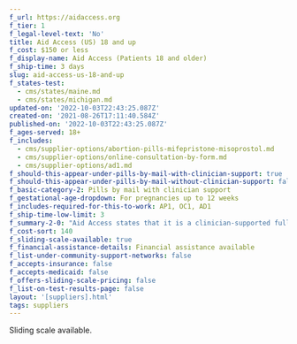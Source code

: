 ```yaml
---
f_url: https://aidaccess.org
f_tier: 1
f_legal-level-text: 'No'
title: Aid Access (US) 18 and up
f_cost: $150 or less
f_display-name: Aid Access (Patients 18 and older)
f_ship-time: 3 days
slug: aid-access-us-18-and-up
f_states-test:
  - cms/states/maine.md
  - cms/states/michigan.md
updated-on: '2022-10-03T22:43:25.087Z'
created-on: '2021-08-26T17:11:40.584Z'
published-on: '2022-10-03T22:43:25.087Z'
f_ages-served: 18+
f_includes:
  - cms/supplier-options/abortion-pills-mifepristone-misoprostol.md
  - cms/supplier-options/online-consultation-by-form.md
  - cms/supplier-options/ad1.md
f_should-this-appear-under-pills-by-mail-with-clinician-support: true
f_should-this-appear-under-pills-by-mail-without-clinician-support: false
f_basic-category-2: Pills by mail with clinician support
f_gestational-age-dropdown: For pregnancies up to 12 weeks
f_includes-required-for-this-to-work: AP1, OC1, AD1
f_ship-time-low-limit: 3
f_summary-2-0: "Aid Access states that it is a clinician-supported fully online telemedicine service with mailed pills for patients who have early pregnancies and no medical contraindications. In this state, the medications are prescribed by clinicians licensed in the US and are FDA-approved products. In this state,US\_clinicians are only able to serve patients who are 18 and older. The international arm of Aid Access (also listed here) still serves younger patients.\n\n*   Quick, affordable, convenient access to safe and effective abortion pills through telehealth consultation.\n*   Offers email support.\n*   Offers sliding fee scale, but does not usually accept insurance or Medicaid.\n*   Pricing does not include cost of follow up in-clinic treatment in the rare event it is needed."
f_cost-sort: 140
f_sliding-scale-available: true
f_financial-assistance-details: Financial assistance available
f_list-under-community-support-networks: false
f_accepts-insurance: false
f_accepts-medicaid: false
f_offers-sliding-scale-pricing: false
f_list-on-test-results-page: false
layout: '[suppliers].html'
tags: suppliers
---
```


Sliding scale available.
